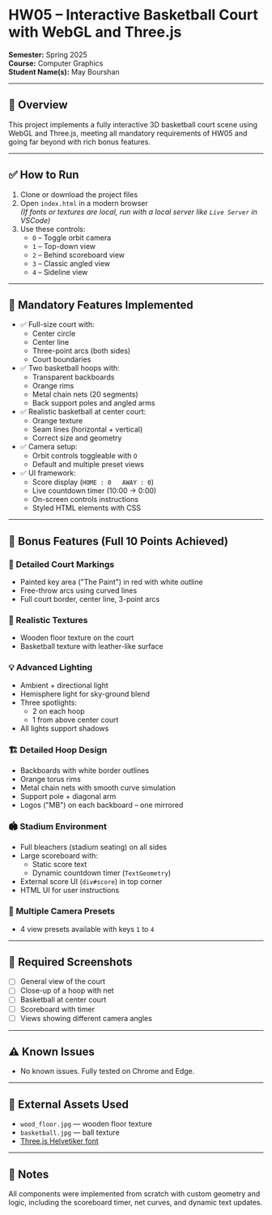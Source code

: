 # HW05 – Interactive Basketball Court with WebGL and Three.js

**Semester:** Spring 2025  
**Course:** Computer Graphics  
**Student Name(s):** May Bourshan

---

## 🏀 Overview

This project implements a fully interactive 3D basketball court scene using WebGL and Three.js, meeting all mandatory requirements of HW05 and going far beyond with rich bonus features.

---

## ✅ How to Run

1. Clone or download the project files  
2. Open `index.html` in a modern browser  
   *(If fonts or textures are local, run with a local server like `Live Server` in VSCode)*
3. Use these controls:
   - `O` – Toggle orbit camera
   - `1` – Top-down view
   - `2` – Behind scoreboard view
   - `3` – Classic angled view
   - `4` – Sideline view

---

## 🎯 Mandatory Features Implemented

- ✅ Full-size court with:
  - Center circle
  - Center line
  - Three-point arcs (both sides)
  - Court boundaries
- ✅ Two basketball hoops with:
  - Transparent backboards
  - Orange rims
  - Metal chain nets (20 segments)
  - Back support poles and angled arms
- ✅ Realistic basketball at center court:
  - Orange texture
  - Seam lines (horizontal + vertical)
  - Correct size and geometry
- ✅ Camera setup:
  - Orbit controls toggleable with `O`
  - Default and multiple preset views
- ✅ UI framework:
  - Score display (`HOME : 0   AWAY : 0`)
  - Live countdown timer (10:00 → 0:00)
  - On-screen controls instructions
  - Styled HTML elements with CSS

---

## 🌟 Bonus Features (Full 10 Points Achieved)

### 🏀 Detailed Court Markings
- Painted key area ("The Paint") in red with white outline
- Free-throw arcs using curved lines
- Full court border, center line, 3-point arcs

### 🧱 Realistic Textures
- Wooden floor texture on the court
- Basketball texture with leather-like surface

### 💡 Advanced Lighting
- Ambient + directional light
- Hemisphere light for sky-ground blend
- Three spotlights:
  - 2 on each hoop
  - 1 from above center court
- All lights support shadows

### 🏗️ Detailed Hoop Design
- Backboards with white border outlines
- Orange torus rims
- Metal chain nets with smooth curve simulation
- Support pole + diagonal arm
- Logos ("MB") on each backboard – one mirrored

### 🏟️ Stadium Environment
- Full bleachers (stadium seating) on all sides
- Large scoreboard with:
  - Static score text
  - Dynamic countdown timer (`TextGeometry`)
- External score UI (`div#score`) in top corner
- HTML UI for user instructions

### 🎥 Multiple Camera Presets
- 4 view presets available with keys `1` to `4`

---

## 📸 Required Screenshots

- [ ] General view of the court
- [ ] Close-up of a hoop with net
- [ ] Basketball at center court
- [ ] Scoreboard with timer
- [ ] Views showing different camera angles

---

## ⚠️ Known Issues

- No known issues. Fully tested on Chrome and Edge.

---

## 🔗 External Assets Used

- `wood_floor.jpg` — wooden floor texture
- `basketball.jpg` — ball texture
- [Three.js Helvetiker font](https://threejs.org/examples/fonts/helvetiker_regular.typeface.json)

---

## 📝 Notes

All components were implemented from scratch with custom geometry and logic, including the scoreboard timer, net curves, and dynamic text updates.

